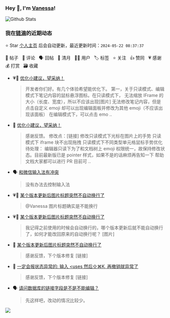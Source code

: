 ### Hey 👋, I'm [Vanessa](http://vanessa.b3log.org/)!

![Github Stats](https://github-readme-stats.vercel.app/api?username=Vanessa219&show_icons=true)

<!--events start -->

### 我在[链滴](https://ld246.com)的近期动态

⭐️ Star [个人主页](https://github.com/Vanessa219/Vanessa219) 后会自动更新，最近更新时间：`2024-05-22 08:37:37`

📝 帖子 &nbsp; 💬 评论 &nbsp; 🗣 回帖 &nbsp; 🌙 清月 &nbsp; 👨‍💻 用户 &nbsp; 🏷️ 标签 &nbsp; ⭐️ 关注 &nbsp; 👍 赞同 &nbsp; 💗 感谢 &nbsp; 💰 打赏 &nbsp; 🗃 收藏

* 💗📝 [优化小建议，望采纳！](https://ld246.com/article/1715069193698)

  > 开发者你们好。有几个体验希望能优化下。 第一，关于只读模式、编辑模式下笔记内容的鼠标悬浮图标。在只读模式下， 无法缩放 IFrame 的大小（长度、宽度），所以不应该出现[图片] 无法修改笔记内容，但是点击自定义 emoji 却可以出现编辑面板并修改为其他 emoji（不应该出现该面板） 在编辑模式下，可以点击 emo ..
* 💬 [优化小建议，望采纳！](https://ld246.com/article/1715069193698/comment/1716086251880#comments)

  > 感谢反馈。 修改点：[链接] 修改只读模式下光标在图片上的手势 只读模式下 iframe 块不出现拖拽 只读模式下不同类型单元格鼠标手势优化 待处理： 编辑器只读下为了和文档树上 emoji 权限统一，故保持修改状态。目前最新版已是 pointer 样式，如果不是的话麻烦再告知一下 帮助文档大家都可以进行 PR 目前可 ..
* 🗣 [和微信输入法有冲突](https://ld246.com/article/1715737174463/comment/1715742225798#comments)

  > 没有办法去控制输入法
* 💗💬 [某个版本更新后图片标题突然不自动换行了](https://ld246.com/article/1715909963595/comment/1715910820471#comments)

  > @Vanessa 图片标题确实是不能换行
* 💗📝 [某个版本更新后图片标题突然不自动换行了](https://ld246.com/article/1715909963595)

  > 我记得之前使用的时候会自动换行的，哪个版本更新后就不能自动换行了，如何才能改回原来的自动换行呢？ [图片]
* 💬 [某个版本更新后图片标题突然不自动换行了](https://ld246.com/article/1715909963595/comment/1716020386044#comments)

  > 感谢反馈，下个版本修复 [链接]
* 💬 [一定会报状态异常的: 输入 &lt;uses 然后⇧⌘K, 再撤销就异常了](https://ld246.com/article/1716003073027/comment/1716019451289#comments)

  > 感谢反馈，下个版本修复 [链接]
* 🗣 [请问数据库的链接字段是不是不能编辑？](https://ld246.com/article/1715949478882/comment/1715951221513#comments)

  > 先这样吧，改动的情况比较少。


<!--events end -->

<a title="Hits" target="_blank" href="https://github.com/Vanessa219/Vanessa219"><img src="https://hits.b3log.org/Vanessa219/Vanessa219.svg"></a>
